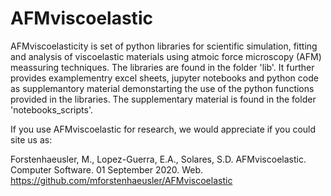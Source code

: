 # AFMviscoelastic
AFMviscoelasticity is set of python libraries for scientific simulation, fitting and analysis of viscoelastic materials using atmoic force microscopy (AFM) meassuring techniques. The libraries are found in the folder 'lib'. It further provides examplementry excel sheets, jupyter notebooks and python code as supplemantory material demonstarting the use of the python functions provided in the libraries. The supplementary material is found in the folder 'notebooks_scripts'.

If you use AFMviscoelastic for research, we would appreciate if you could site us as:

Forstenhaeusler, M., Lopez-Guerra, E.A., Solares, S.D. AFMviscoelastic. Computer Software. 01 September 2020. Web. <https://github.com/mforstenhaeusler/AFMviscoelastic>
